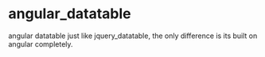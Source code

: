 # angular_datatable
angular datatable just like jquery_datatable, the only difference is its built on angular completely.
